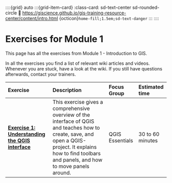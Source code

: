 ::::{grid} auto
:::{grid-item-card}
:class-card: sd-text-center sd-rounded-circle
:link: https://giscience.github.io/gis-training-resource-center/content/intro.html 
{octicon}`home-fill;1.5em;sd-text-danger`
:::
::::

# Exercises for Module 1

This page has all the exercises from Module 1 - Introduction to GIS.

In all the exercises you find a list of relevant wiki articles and videos. 
Whenever you are stuck, have a look at the wiki. If you still have questions 
afterwards, contact your trainers. 

| Exercise | Description | Focus Group | Estimated time | 
| :-------------------- | :----------------- |:----------------- |:----------------- |
|__[Exercise 1: Understanding the QGIS interface](/content/Module_1/en_qgis_interface_ex1.md)__ | This exercise gives a comprehensive overview of the interface of QGIS and teaches how to create, save, and open a QGIS-project. It explains how to find toolbars and panels, and how to move panels around. | QGIS Essentials | 30 to 60 minutes | 
